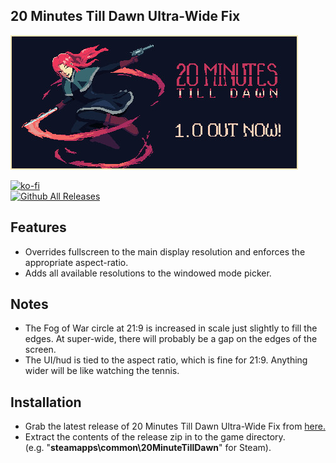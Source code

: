 ## 20 Minutes Till Dawn Ultra-Wide Fix

![Game Logo](header.jpg)<br>

[![ko-fi](https://ko-fi.com/img/githubbutton_sm.svg)](https://ko-fi.com/F2F2DI3WA)<br>
[![Github All Releases](https://img.shields.io/github/downloads/p1xel8ted/20MinutesTillDawn/total.svg)](https://github.com/p1xel8ted/20MinutesTillDawn/releases)

## Features
- Overrides fullscreen to the main display resolution and enforces the appropriate aspect-ratio.
- Adds all available resolutions to the windowed mode picker.

## Notes
- The Fog of War circle at 21:9 is increased in scale just slightly to fill the edges. At super-wide, there will probably be a gap on the edges of the screen.
- The UI/hud is tied to the aspect ratio, which is fine for 21:9. Anything wider will be like watching the tennis.

## Installation
- Grab the latest release of 20 Minutes Till Dawn Ultra-Wide Fix from [here.](https://github.com/p1xel8ted/20MinutesTillDawn/releases)
- Extract the contents of the release zip in to the game directory.<br />(e.g. "**steamapps\common\20MinuteTillDawn**" for Steam).